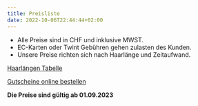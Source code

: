 ```yaml
---
title: Preisliste
date: 2022-10-06T22:44:44+02:00
---
```

* Alle Preise sind in CHF und inklusive MWST.
* EC-Karten oder Twint Gebühren gehen zulasten des Kunden.     
* Unsere Preise richten sich nach Haarlänge und Zeitaufwand.

[Haarlängen Tabelle](/doc/haarlänge-tabelle.pdf)

[Gutscheine online bestellen](https://sonjas-haarstyle.sumupstore.com/)

**Die Preise sind gültig ab 01.09.2023**


